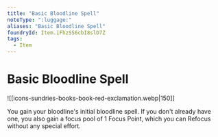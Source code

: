 ```yaml
---
title: "Basic Bloodline Spell"
noteType: ":luggage:"
aliases: "Basic Bloodline Spell"
foundryId: Item.iFhzSS6cbI8slD7Z
tags:
  - Item
---
```


# Basic Bloodline Spell
![[icons-sundries-books-book-red-exclamation.webp|150]]

You gain your bloodline's initial bloodline spell. If you don't already have one, you also gain a focus pool of 1 Focus Point, which you can Refocus without any special effort.
